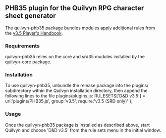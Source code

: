 ## PHB35 plugin for the Quilvyn RPG character sheet generator

The quilvyn-phb35 package bundles modules apply additional rules from the
<a href="https://www.drivethrurpg.com/product/148008/Players-Handbook-35">v3.5
Player's Handbook</a>.

### Requirements

quilvyn-phb35 relies on the core and srd35 modules installed by the
quilvyn-core package.

### Installation

To use quilvyn-phb35, unbundle the release package into the plugins/
subdirectory within the Quilvyn installation directory, then append the
following lines to the file plugins/plugins.js:
RULESETS['D&D v3.5'] =
  url:'plugins/PHB35.js',
  group:'v3.5',
  require:'v3.5 (SRD only)'
};

### Usage

Once the quilvyn-phb35 package is installed as described above, start Quilvyn
and choose 'D&D v3.5' from the rule sets menu in the initial window.
